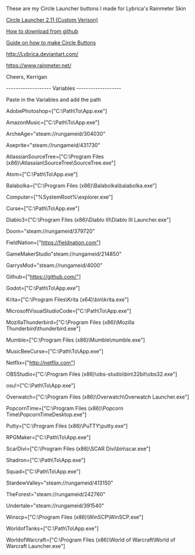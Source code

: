 These are my Circle Launcher buttons I made for Lybrica's Rainmeter Skin

[Circle Launcher 2.11 (Custom Verison)](https://github.com/Kavex/CircleLauncherButtons/archive/Custom-Launcher.zip)

[How to download from github](https://github.com/Kavex/CircleLauncherButtons/wiki/Download-zip-from-Github)

[Guide on how to make Circle Buttons](https://github.com/Kavex/CircleLauncherButtons/wiki)

http://Lybrica.deviantart.com/

https://www.rainmeter.net/

Cheers,
Kerrigan

------------------- Variables -------------------

Paste in the Variables and add the path

AdobePhotoshop=["C:\Path\To\App.exe"]

AmazonMusic=["C:\Path\To\App.exe"]

ArcheAge="steam://rungameid/304030"

Aseprite="steam://rungameid/431730"

AtlassianSourceTree=["C:\Program Files (x86)\Atlassian\SourceTree\SourceTree.exe"]

Atom=["C:\Path\To\App.exe"]

Balabolka=["C:\Program Files (x86)\Balabolka\balabolka.exe"]

Computer=["%SystemRoot%\explorer.exe"]

Curse=["C:\Path\To\App.exe"]

Diablo3=["C:\Program Files (x86)\Diablo III\Diablo III Launcher.exe"]

Doom="steam://rungameid/379720"

FieldNation=["https://fieldnation.com"]

GameMakerStudio"steam://rungameid/214850"

GarrysMod="steam://rungameid/4000"

Github=["https://github.com/"]

Godot=["C:\Path\To\App.exe"]

Krita=["C:\Program Files\Krita (x64)\bin\krita.exe"]

MicrosoftVisualStudioCode=["C:\Path\To\App.exe"]

MozillaThunderbird=["C:\Program Files (x86)\Mozilla Thunderbird\thunderbird.exe"]

Mumble=["C:\Program Files (x86)\Mumble\mumble.exe"]

MusicBeeCurse=["C:\Path\To\App.exe"]

Netflix=["http://netflix.com"]

OBSStudio=["C:\Program Files (x86)\obs-studio\bin\32bit\obs32.exe"]

osu!=["C:\Path\To\App.exe"]

Overwatch=["C:\Program Files (x86)\Overwatch\Overwatch Launcher.exe"]

PopcornTime=["C:\Program Files (x86)\Popcorn Time\PopcornTimeDesktop.exe"]

Putty=["C:\Program Files (x86)\PuTTY\putty.exe"]

RPGMaker=["C:\Path\To\App.exe"]

ScarDivi=["C:\Program Files (x86)\SCAR Divi\bin\scar.exe"]

Shadron=["C:\Path\To\App.exe"]

Squad=["C:\Path\To\App.exe"]

StardewValley="steam://rungameid/413150"

TheForest="steam://rungameid/242760"

Undertale="steam://rungameid/391540"

Winscp=["C:\Program Files (x86)\WinSCP\WinSCP.exe"]

WorldofTanks=["C:\Path\To\App.exe"]

WorldofWarcraft=["C:\Program Files (x86)\World of Warcraft\World of Warcraft Launcher.exe"]



